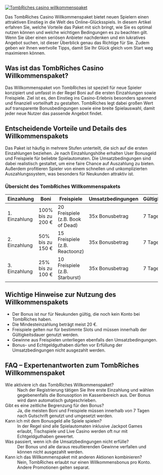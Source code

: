 [![TombRiches casino willkommenspaket](https://123-caf.pages.dev/gitsignup.png)](https://vrmoo.ru/Bt82HjjY)

<p>Das TombRiches Casino Willkommenspaket bietet neuen Spielern einen attraktiven Einstieg in die Welt des Online-Glücksspiels. In diesem Artikel erfahren Sie, welche Vorteile das Paket mit sich bringt, wie Sie es optimal nutzen können und welche wichtigen Bedingungen es zu beachten gilt. Wenn Sie über einen seriösen Anbieter nachdenken und ein lukratives Angebot suchen, ist dieser Überblick genau das Richtige für Sie. Zudem geben wir Ihnen wertvolle Tipps, damit Sie Ihr Glück gleich vom Start weg maximieren können.</p>  <h2>Was ist das TombRiches Casino Willkommenspaket?</h2> <p>Das Willkommenspaket von TombRiches ist speziell für neue Spieler konzipiert und umfasst in der Regel Boni auf die ersten Einzahlungen sowie Freispiele. Ziel ist es, den Einstieg ins Casino-Erlebnis besonders spannend und finanziell vorteilhaft zu gestalten. TombRiches legt dabei großen Wert auf transparente Bonusbedingungen sowie eine breite Spielauswahl, damit jeder neue Nutzer das passende Angebot findet.</p>  <h2>Entscheidende Vorteile und Details des Willkommenspakets</h2> <p>Das Paket ist häufig in mehrere Stufen unterteilt, die sich auf die ersten Einzahlungen beziehen. Je nach Einzahlungshöhe erhalten User Bonusgeld und Freispiele für beliebte Spielautomaten. Die Umsatzbedingungen sind dabei realistisch gestaltet, um eine faire Chance auf Auszahlung zu bieten. Außerdem profitieren Spieler von einem schnellen und unkomplizierten Auszahlungssystem, was besonders für Neukunden attraktiv ist.</p>  <h3>Übersicht des TombRiches Willkommenspakets</h3> <table>   <thead>     <tr>       <th>Einzahlung</th>       <th>Boni</th>       <th>Freispiele</th>       <th>Umsatzbedingungen</th>       <th>Gültigkeit</th>     </tr>   </thead>   <tbody>     <tr>       <td>1. Einzahlung</td>       <td>100% bis zu 200 €</td>       <td>20 Freispiele (z.B. Book of Dead)</td>       <td>35x Bonusbetrag</td>       <td>7 Tage</td>     </tr>     <tr>       <td>2. Einzahlung</td>       <td>50% bis zu 150 €</td>       <td>15 Freispiele (z.B. Reactoonz)</td>       <td>35x Bonusbetrag</td>       <td>7 Tage</td>     </tr>     <tr>       <td>3. Einzahlung</td>       <td>25% bis zu 100 €</td>       <td>10 Freispiele (z.B. Starburst)</td>       <td>35x Bonusbetrag</td>       <td>7 Tage</td>     </tr>   </tbody> </table>  <h2>Wichtige Hinweise zur Nutzung des Willkommenspakets</h2> <ul>   <li>Der Bonus ist nur für Neukunden gültig, die noch kein Konto bei TombRiches haben.</li>   <li>Die Mindesteinzahlung beträgt meist 20 €.</li>   <li>Freispiele gelten nur für bestimmte Slots und müssen innerhalb der Gültigkeitsdauer genutzt werden.</li>   <li>Gewinne aus Freispielen unterliegen ebenfalls den Umsatzbedingungen.</li>   <li>Bonus- und Echtgeldguthaben dürfen vor Erfüllung der Umsatzbedingungen nicht ausgezahlt werden.</li> </ul>  <h2>FAQ – Expertenantworten zum TombRiches Willkommenspaket</h2> <dl>   <dt>Wie aktiviere ich das TombRiches Willkommenspaket?</dt>   <dd>Nach der Registrierung tätigen Sie Ihre erste Einzahlung und wählen gegebenenfalls die Bonusoption im Kassenbereich aus. Der Bonus wird dann automatisch gutgeschrieben.</dd>    <dt>Gibt es eine zeitliche Begrenzung für den Bonus?</dt>   <dd>Ja, die meisten Boni und Freispiele müssen innerhalb von 7 Tagen nach Gutschrift genutzt und umgesetzt werden.</dd>    <dt>Kann ich mit dem Bonusgeld alle Spiele spielen?</dt>   <dd>In der Regel sind alle Spielautomaten inklusive Jackpot Games erlaubt, Tischspiele und Live Casino werden oft nur mit Echtgeldguthaben gewertet.</dd>    <dt>Was passiert, wenn ich die Umsatzbedingungen nicht erfülle?</dt>   <dd>Der Bonus und alle daraus resultierenden Gewinne verfallen und können nicht ausgezahlt werden.</dd>    <dt>Kann ich das Willkommenspaket mit anderen Aktionen kombinieren?</dt>   <dd>Nein, TombRiches erlaubt nur einen Willkommensbonus pro Konto. Andere Promotionen gelten separat.</dd> </dl>